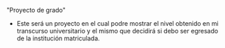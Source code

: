 "Proyecto de grado"

- Este será un proyecto en el cual podre mostrar el nivel obtenido en mi transcurso universitario y el mismo que decidirá si debo ser egresado de la institución matriculada.
